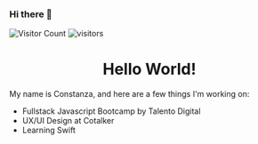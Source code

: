 ### Hi there 👋
![Visitor Count](https://profile-counter.glitch.me/constanzamorales/count.svg)
![visitors](https://visitor-badge.glitch.me/badge?page_id=page.id&left_color=green&right_color=red)
<!--
**constanzamorales/constanzamorales** is a ✨ _special_ ✨ repository because its `README.md` (this file) appears on your GitHub profile.

Here are some ideas to get you started:

- 🔭 I’m currently working on ...
- 🌱 I’m currently learning ...
- 👯 I’m looking to collaborate on ...
- 🤔 I’m looking for help with ...
- 💬 Ask me about ...
- 📫 How to reach me: ...
- 😄 Pronouns: ...
- ⚡ Fun fact: ...
-->
<h1 align="center">Hello World!</h1>

<p>My name is Constanza, and here are a few things I'm working on:</p>

<ul>
  <li>Fullstack Javascript Bootcamp by Talento Digital</li>
  <li>UX/UI Design at Cotalker</li>
  <li>Learning Swift</li>
</ul>
